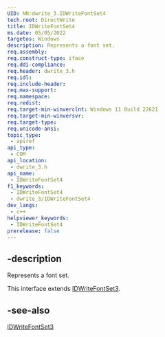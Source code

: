 ```yaml
---
UID: NN:dwrite_3.IDWriteFontSet4
tech.root: DirectWrite
title: IDWriteFontSet4
ms.date: 05/05/2022
targetos: Windows
description: Represents a font set.
req.assembly: 
req.construct-type: iface
req.ddi-compliance: 
req.header: dwrite_3.h
req.idl: 
req.include-header: 
req.max-support: 
req.namespace: 
req.redist: 
req.target-min-winverclnt: Windows 11 Build 22621
req.target-min-winversvr: 
req.target-type: 
req.unicode-ansi: 
topic_type:
 - apiref
api_type:
 - COM
api_location:
 - dwrite_3.h
api_name:
 - IDWriteFontSet4
f1_keywords:
 - IDWriteFontSet4
 - dwrite_3/IDWriteFontSet4
dev_langs:
 - c++
helpviewer_keywords:
 - IDWriteFontSet4
prerelease: false
---
```


## -description

Represents a font set.

This interface extends [IDWriteFontSet3](./nn-dwrite_3-idwritefontset3.md).

## -see-also

[IDWriteFontSet3](./nn-dwrite_3-idwritefontset3.md)
